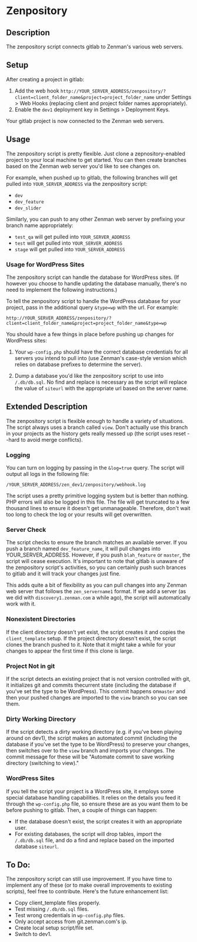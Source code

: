 # Zenpository
## Description
The zenpository script connects gitlab to Zenman's various web servers.

## Setup
After creating a project in gitlab:

1. Add the web hook ``http://YOUR_SERVER_ADDRESS/zenpository/?client=client_folder_name&project=project_folder_name`` under Settings > Web Hooks (replacing client and project folder names appropriately).
2. Enable the ``dev1`` deployment key in Settings > Deployment Keys.

Your gitlab project is now connected to the Zenman web servers.

## Usage
The zenpository script is pretty flexible. Just clone a zepnository-enabled project to your local machine to get started. You can then create branches based on the Zenman web server you'd like to see changes on.

For example, when pushed up to gitlab, the following branches will get pulled into ``YOUR_SERVER_ADDRESS`` via the zenpository script:

- ``dev``
- ``dev_feature``
- ``dev_slider``

Similarly, you can push to any other Zenman web server by prefixing your branch name appropriately:

- ``test_qa`` will get pulled into ``YOUR_SERVER_ADDRESS``
- ``test`` will get pulled into ``YOUR_SERVER_ADDRESS``
- ``stage`` will get pulled into ``YOUR_SERVER_ADDRESS``

### Usage for WordPress Sites
The zenpository script can handle the database for WordPress sites. (If however you choose to handle updating the database manually, there's no need to implement the following instructions.)

To tell the zenpository script to handle the WordPress database for your project, pass in the additional query ``&type=wp`` with the url. For example: 

``http://YOUR_SERVER_ADDRESS/zenpository/?client=client_folder_name&project=project_folder_name&type=wp``

You should have a few things in place before pushing up changes for WordPress sites:

1. Your ``wp-config.php`` should have the correct database credentials for all servers you intend to pull into (use Zenman's case-style version which relies on database prefixes to determine the server).

2. Dump a database you'd like the zenpository script to use into ``/.db/db.sql``. No find and replace is necessary as the script will replace the value of ``siteurl`` with the appropriate url based on the server name.

## Extended Description
The zenpository script is flexible enough to handle a variety of situations. The script always uses a branch called ``view``. Don't actually use this branch in your projects as the history gets really messed up (the script uses reset --hard to avoid merge conflicts).

### Logging
You can turn on logging by passing in the ``&log=true`` query. The script will output all logs in the following file:

``/YOUR_SERVER_ADDRESS/zen_dev1/zenpository/webhook.log``

The script uses a pretty primitive logging system but is better than nothing. PHP errors will also be logged in this file. The file will get truncated to a few thousand lines to ensure it doesn't get unmanageable. Therefore, don't wait too long to check the log or your results will get overwritten.

### Server Check
The script checks to ensure the branch matches an available server. If you push a branch named ``dev_feature_name``, it will pull changes into YOUR_SERVER_ADDRESS. However, if you push ``blah_feature`` or ``master``, the script will cease execution. It's important to note that gitlab is unaware of the zenpository script's activities, so you can certainly push such brances to gitlab and it will track your changes just fine.

This adds quite a bit of flexibility as you can pull changes into any Zenman web server that follows the ``zen_servername1`` format. If we add a server (as we did with ``discovery1.zenman.com`` a while ago), the script will automatically work with it.

### Nonexistent Directories
If the client directory doesn't yet exist, the script creates it and copies the ``client_template`` setup. If the project directory doesn't exist, the script clones the branch pushed to it. Note that it might take a while for your changes to appear the first time if this clone is large.

### Project Not in git
If the script detects an existing project that is not version controlled with git, it initializes git and commits thecurrent state (including the database if you've set the type to be WordPress). This commit happens on``master`` and then your pushed changes are imported to the ``view`` branch so you can see them.

### Dirty Working Directory
If the script detects a dirty working directory (e.g. if you've been playing around on dev1), the script makes an automated commit (including the database if you've set the type to be WordPress) to preserve your changes, then switches over to the ``view`` branch and imports your changes. The commit message for these will be "Automate commit to save working directory (switching to view)."

### WordPress Sites
If you tell the script your project is a WordPress site, it employs some special database handling capabilities. It relies on the details you feed it through the ``wp-config.php`` file, so ensure these are as you want them to be before pushing to gitlab. Then, a couple of things can happen:

- If the database doesn't exist, the script creates it with an appropriate user.
- For existing databases, the script will drop tables, import the ``/.db/db.sql`` file, and do a find and replace based on the imported database ``siteurl``.

## To Do:
The zenpository script can still use improvement. If you have time to implement any of these (or to make overall improvements to existing scripts), feel free to contribute. Here's the future enhancement list:

- Copy client_template files properly.
- Test missing ``/.db/db.sql`` files.
- Test wrong credentials in ``wp-config.php`` files.
- Only accept access from git.zenman.com's ip.
- Create local setup script/file set.
- Switch to dev1.